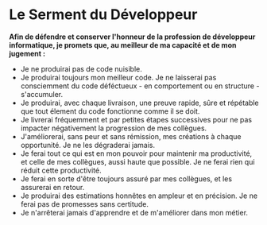 # Le Serment du Développeur

**Afin de défendre et conserver l'honneur de la profession de développeur informatique, je promets que, au meilleur de ma capacité et de mon jugement :**

- Je ne produirai pas de code nuisible.
- Je produirai toujours mon meilleur code. Je ne laisserai pas consciemment du code déféctueux - en comportement ou en structure - s'accumuler.
- Je produirai, avec chaque livraison, une preuve rapide, sûre et répétable que tout élement du code fonctionne comme il se doit.
- Je livrerai fréquemment et par petites étapes successives pour ne pas impacter négativement la progression de mes collègues.
- J'améliorerai, sans peur et sans rémission, mes créations à chaque opportunité. Je ne les dégraderai jamais.
- Je ferai tout ce qui est en mon pouvoir pour maintenir ma productivité, et celle de mes collègues, aussi haute que possible. Je ne ferai rien qui réduit cette productivité.
- Je ferai en sorte d'être toujours assuré par mes collègues, et les assurerai en retour.
- Je produirai des estimations honnêtes en ampleur et en précision. Je ne ferai pas de promesses sans certitude.
- Je n'arrêterai jamais d'apprendre et de m'améliorer dans mon métier.

